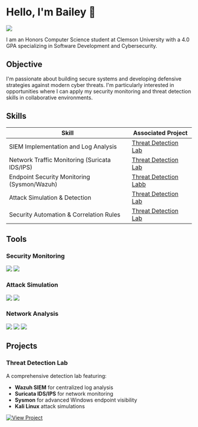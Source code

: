 # Hello, I'm Bailey 👋
<a href="https://linkedin.com/in/btmaste"><img src="https://img.shields.io/badge/-LinkedIn-0072b1?&style=for-the-badge&logo=linkedin&logoColor=white" /></a>

I am an Honors Computer Science student at Clemson University with a 4.0 GPA specializing in Software Development and Cybersecurity.

## Objective

I'm passionate about building secure systems and developing defensive strategies against modern cyber threats. I'm particularly interested in opportunities where I can apply my security monitoring and threat detection skills in collaborative environments.

## Skills

| Skill                                         | Associated Project         |
|-----------------------------------------------|----------------------------|
| SIEM Implementation and Log Analysis          | [Threat Detection Lab](https://github.com/baileym12/threat-detection-lab) |
| Network Traffic Monitoring (Suricata IDS/IPS) | [Threat Detection Lab](https://github.com/baileym12/threat-detection-lab) |
| Endpoint Security Monitoring (Sysmon/Wazuh)   | [Threat Detection Labb](https://github.com/baileym12/threat-detection-lab) |
| Attack Simulation & Detection                 | [Threat Detection Lab](https://github.com/baileym12/threat-detection-lab) |
| Security Automation & Correlation Rules       | [Threat Detection Lab](https://github.com/baileym12/threat-detection-lab) |

## Tools



### Security Monitoring
<div>
    <img src="https://img.shields.io/badge/-Wazuh-000000?&style=for-the-badge&logo=Wazuh&logoColor=white" />
    <img src="https://img.shields.io/badge/-Sysmon-0078D4?&style=for-the-badge&logo=Windows&logoColor=white" />
</div>

### Attack Simulation
<div>
    <img src="https://img.shields.io/badge/-Kali_Linux-557C94?&style=for-the-badge&logo=KaliLinux&logoColor=white" />
    <img src="https://img.shields.io/badge/-Metasploit-000000?&style=for-the-badge&logo=Metasploit&logoColor=white" />
</div>

### Network Analysis
<div>
    <img src="https://img.shields.io/badge/-Wireshark-1679A7?&style=for-the-badge&logo=Wireshark&logoColor=white" />
    <img src="https://img.shields.io/badge/-Zeek-777BB4?&style=for-the-badge&logo=Zeek&logoColor=white" />
    <img src="https://img.shields.io/badge/-Suricata-EF3B2D?&style=for-the-badge&logo=Suricata&logoColor=white" />
</div>

## Projects

### Threat Detection Lab
A comprehensive detection lab featuring:
- **Wazuh SIEM** for centralized log analysis
- **Suricata IDS/IPS** for network monitoring
- **Sysmon** for advanced Windows endpoint visibility
- **Kali Linux** attack simulations

[![View Project](https://img.shields.io/badge/-View_Project-181717?style=for-the-badge&logo=GitHub&logoColor=white)](https://github.com/baileym12/threat-detection-lab)


<!--
## Certifications
<div>
<img src="https://img.shields.io/badge/-Security%2B-FF0000?&style=for-the-badge&logo=CompTIA&logoColor=white" />
<img src="https://img.shields.io/badge/-CySA%2B-006400?&style=for-the-badge&logo=CompTIA&logoColor=white" />
</div>
-->
